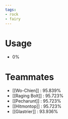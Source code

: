 ```yaml
---
tags:
- rock
- fairy
---
```

# Usage
- 0%
# Teammates
- [[Wo-Chien]] : 95.839%
- [[Raging Bolt]] : 95.723%
- [[Pecharunt]] : 95.723%
- [[Hitmontop]] : 95.723%
- [[Glastrier]] : 93.936%